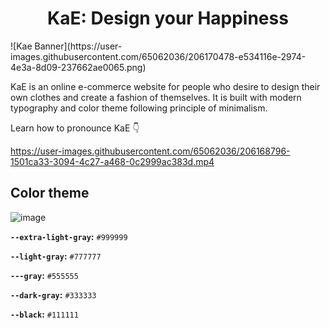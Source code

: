<h1 align="center"> KaE: Design your Happiness </h1>
![Kae Banner](https://user-images.githubusercontent.com/65062036/206170478-e534116e-2974-4e3a-8d09-237662ae0065.png)

KaE is an online e-commerce website for people who desire to design their own clothes and create a fashion of themselves.
It is built with modern typography and color theme following principle of minimalism.


Learn how to pronounce KaE 👇

https://user-images.githubusercontent.com/65062036/206168796-1501ca33-3094-4c27-a468-0c2999ac383d.mp4


## Color theme
![image](https://user-images.githubusercontent.com/65062036/206166896-687c1a7d-e1ae-459f-9eba-8d27ae4d4f19.png)

**`--extra-light-gray`:** `#999999`

**`--light-gray`:** `#777777`

**`---gray`:** `#555555`

**`--dark-gray`:** `#333333`

**`--black`:** `#111111`
